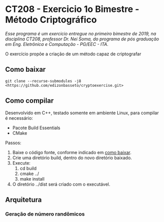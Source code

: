 # CT208 - Exercicio 1o Bimestre - Método Criptográfico

*Esse programa é um exercicio entregue no primeiro bimestre de 2019, na disciplina CT208,
professor Dr. Nei Soma, do programa de pós graduação em Eng. Eletrônica e Computação - PG/EEC  - ITA.*

O exercício propõe a criação de um método capaz de criptografar

## Como baixar

```git
git clone --recurse-submodules -j8 <https://github.com/edizonbasseto/cryptoexercise.git>
```

## Como compilar

Desenvolvido em C++, testado somente em ambiente Linux, para compilar é necessário:

- Pacote Build Essentials
- CMake

Passos:

  1. Baixe o código fonte, conforme indicado em [como baixar](#Como-baixar).
  2. Crie uma diretório build, dentro do novo diretório baixado.
  3. Execute:
       1. cd build
       2. cmake ../
       3. make install
  4. O diretório ../dist será criado com o executável.

## Arquitetura

### Geração de número randômicos
